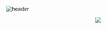 <div align="LAFT">
  
![header](https://capsule-render.vercel.app/api?type=Waving&height=300&color=0096FA&text=Hello_World&animation=twinkling)
</div>

<p align="center">
  <img src="https://github.com/won1999won/won1999won/assets/157452264/57170416-456d-42ff-a904-d8e4b24c0c45"witdh="40%">
</p>
